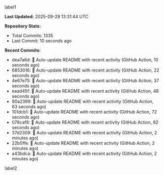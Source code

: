 
label1 
<!-- ACTIVITY_START -->
**Last Updated:** 2025-09-29 13:31:44 UTC

**Repository Stats:**
- Total Commits: 1335
- Last Commit: 10 seconds ago

**Recent Commits:**
- dea7a6d: 🤖 Auto-update README with recent activity (GitHub Action, 10 seconds ago)
- 6853016: 🤖 Auto-update README with recent activity (GitHub Action, 22 seconds ago)
- 4e67e75: 🤖 Auto-update README with recent activity (GitHub Action, 37 seconds ago)
- eead45f: 🤖 Auto-update README with recent activity (GitHub Action, 48 seconds ago)
- 90a2399: 🤖 Auto-update README with recent activity (GitHub Action, 63 seconds ago)
- 101dcb1: 🤖 Auto-update README with recent activity (GitHub Action, 72 seconds ago)
- 078caf8: 🤖 Auto-update README with recent activity (GitHub Action, 82 seconds ago)
- 37d2309: 🤖 Auto-update README with recent activity (GitHub Action, 2 minutes ago)
- 22b5ffe: 🤖 Auto-update README with recent activity (GitHub Action, 2 minutes ago)
- a43bdca: 🤖 Auto-update README with recent activity (GitHub Action, 2 minutes ago)
<!-- ACTIVITY_END -->

label2
